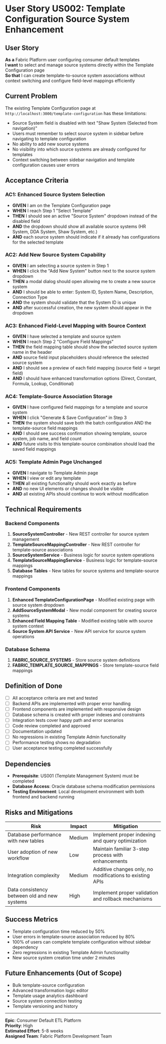 # User Story US002: Template Configuration Source System Enhancement

## **User Story**

**As a** Fabric Platform user configuring consumer default templates  
**I want** to select and manage source systems directly within the Template Configuration page  
**So that** I can create template-to-source system associations without context switching and configure field-level mappings efficiently

## **Current Problem**

The existing Template Configuration page at `http://localhost:3000/template-configuration` has these limitations:
- Source System field is disabled with text "Shaw System (Selected from navigation)"
- Users must remember to select source system in sidebar before navigating to template configuration
- No ability to add new source systems
- No visibility into which source systems are already configured for templates
- Context switching between sidebar navigation and template configuration causes user errors

## **Acceptance Criteria**

### **AC1: Enhanced Source System Selection**
- **GIVEN** I am on the Template Configuration page
- **WHEN** I reach Step 1 "Select Template"  
- **THEN** I should see an active "Source System" dropdown instead of the disabled field
- **AND** the dropdown should show all available source systems (HR System, DDA System, Shaw System, etc.)
- **AND** each source system should indicate if it already has configurations for the selected template

### **AC2: Add New Source System Capability**
- **GIVEN** I am selecting a source system in Step 1
- **WHEN** I click the "Add New System" button next to the source system dropdown
- **THEN** a modal dialog should open allowing me to create a new source system
- **AND** I should be able to enter: System ID, System Name, Description, Connection Type
- **AND** the system should validate that the System ID is unique
- **AND** after successful creation, the new system should appear in the dropdown

### **AC3: Enhanced Field-Level Mapping with Source Context**
- **GIVEN** I have selected a template and source system
- **WHEN** I reach Step 2 "Configure Field Mappings"
- **THEN** the field mapping table should show the selected source system name in the header
- **AND** source field input placeholders should reference the selected source system
- **AND** I should see a preview of each field mapping (source field → target field)
- **AND** I should have enhanced transformation options (Direct, Constant, Formula, Lookup, Conditional)

### **AC4: Template-Source Association Storage**
- **GIVEN** I have configured field mappings for a template and source system
- **WHEN** I click "Generate & Save Configuration" in Step 3
- **THEN** the system should save both the batch configuration AND the template-source field mappings
- **AND** I should see success confirmation showing template, source system, job name, and field count
- **AND** future visits to this template-source combination should load the saved field mappings

### **AC5: Template Admin Page Unchanged**
- **GIVEN** I navigate to Template Admin page
- **WHEN** I view or edit any template
- **THEN** all existing functionality should work exactly as before
- **AND** no new UI elements or changes should be visible
- **AND** all existing APIs should continue to work without modification

## **Technical Requirements**

### **Backend Components**
1. **SourceSystemController** - New REST controller for source system management
2. **TemplateSourceMappingController** - New REST controller for template-source associations
3. **SourceSystemService** - Business logic for source system operations
4. **TemplateSourceMappingService** - Business logic for template-source mappings
5. **Database Tables** - New tables for source systems and template-source mappings

### **Frontend Components**
1. **Enhanced TemplateConfigurationPage** - Modified existing page with source system dropdown
2. **AddSourceSystemModal** - New modal component for creating source systems
3. **Enhanced Field Mapping Table** - Modified existing table with source system context
4. **Source System API Service** - New API service for source system operations

### **Database Schema**
1. **FABRIC_SOURCE_SYSTEMS** - Store source system definitions
2. **FABRIC_TEMPLATE_SOURCE_MAPPINGS** - Store template-source field mappings

## **Definition of Done**

- [ ] All acceptance criteria are met and tested
- [ ] Backend APIs are implemented with proper error handling
- [ ] Frontend components are implemented with responsive design
- [ ] Database schema is created with proper indexes and constraints
- [ ] Integration tests cover happy path and error scenarios
- [ ] Code review completed and approved
- [ ] Documentation updated
- [ ] No regressions in existing Template Admin functionality
- [ ] Performance testing shows no degradation
- [ ] User acceptance testing completed successfully

## **Dependencies**

- **Prerequisite**: US001 (Template Management System) must be completed
- **Database Access**: Oracle database schema modification permissions
- **Testing Environment**: Local development environment with both frontend and backend running

## **Risks and Mitigations**

| **Risk** | **Impact** | **Mitigation** |
|----------|------------|----------------|
| Database performance with new tables | Medium | Implement proper indexing and query optimization |
| User adoption of new workflow | Low | Maintain familiar 3-step process with enhancements |
| Integration complexity | Medium | Additive changes only, no modifications to existing APIs |
| Data consistency between old and new systems | High | Implement proper validation and rollback mechanisms |

## **Success Metrics**

- Template configuration time reduced by 50%
- User errors in template-source association reduced by 80%
- 100% of users can complete template configuration without sidebar dependency
- Zero regressions in existing Template Admin functionality
- New source system creation time under 2 minutes

## **Future Enhancements (Out of Scope)**

- Bulk template-source configuration
- Advanced transformation logic editor
- Template usage analytics dashboard
- Source system connection testing
- Template versioning and history

---

**Epic**: Consumer Default ETL Platform  
**Priority**: High  
**Estimated Effort**: 5-8 weeks  
**Assigned Team**: Fabric Platform Development Team
